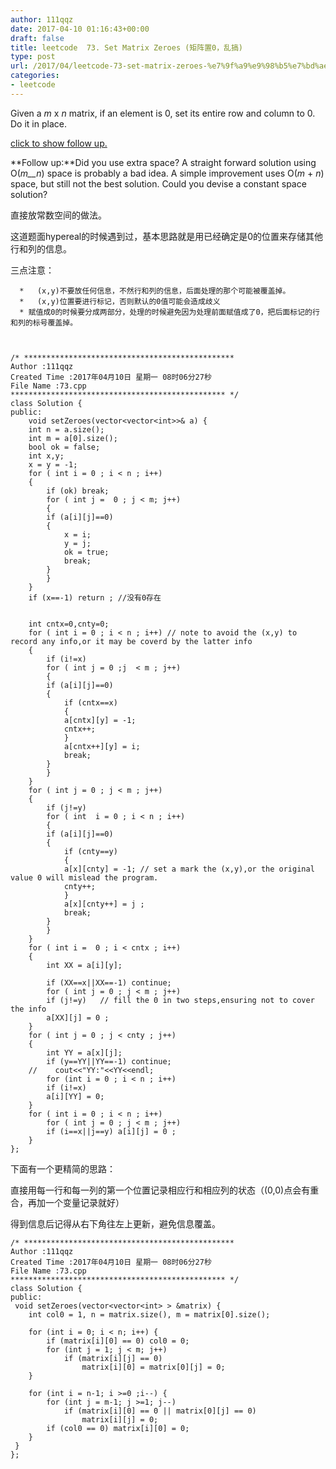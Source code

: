 ```yaml
---
author: 111qqz
date: 2017-04-10 01:16:43+00:00
draft: false
title: leetcode  73. Set Matrix Zeroes (矩阵置0，乱搞)
type: post
url: /2017/04/leetcode-73-set-matrix-zeroes-%e7%9f%a9%e9%98%b5%e7%bd%ae0%ef%bc%8c%e4%b9%b1%e6%90%9e/
categories:
- leetcode
---
```


Given a _m_ x _n_ matrix, if an element is 0, set its entire row and column to 0. Do it in place.


[click to show follow up.](https://leetcode.com/problems/set-matrix-zeroes/#)





**Follow up:**Did you use extra space?
A straight forward solution using O(_m__n_) space is probably a bad idea.
A simple improvement uses O(_m_ + _n_) space, but still not the best solution.
Could you devise a constant space solution?


直接放常数空间的做法。

这道题面hypereal的时候遇到过，基本思路就是用已经确定是0的位置来存储其他行和列的信息。

三点注意：



 	  *   (x,y)不要放任何信息，不然行和列的信息，后面处理的那个可能被覆盖掉。
 	  *   (x,y)位置要进行标记，否则默认的0值可能会造成歧义
 	  * 赋值成0的时候要分成两部分，处理的时候避免因为处理前面赋值成了0，把后面标记的行和列的标号覆盖掉。


    
    /* ***********************************************
    Author :111qqz
    Created Time :2017年04月10日 星期一 08时06分27秒
    File Name :73.cpp
    ************************************************ */
    class Solution {
    public:
        void setZeroes(vector<vector<int>>& a) {
    	int n = a.size();
    	int m = a[0].size();
    	bool ok = false;
    	int x,y;
    	x = y = -1;
    	for ( int i = 0 ; i < n ; i++)
    	{
    	    if (ok) break;
    	    for ( int j =  0 ; j < m; j++)
    	    {
    		if (a[i][j]==0)
    		{
    		    x = i;
    		    y = j;
    		    ok = true;
    		    break;
    		}
    	    }
    	}
    	if (x==-1) return ; //没有0存在
    
    
    	int cntx=0,cnty=0;
    	for ( int i = 0 ; i < n ; i++) // note to avoid the (x,y) to record any info,or it may be coverd by the latter info
    	{
    	    if (i!=x)
    	    for ( int j = 0 ;j  < m ; j++)
    	    {
    		if (a[i][j]==0)
    		{
    		    if (cntx==x)
    		    {
    			a[cntx][y] = -1;
    			cntx++;
    		    }
    		    a[cntx++][y] = i;
    		    break;
    		}
    	    }
    	}
    	for ( int j = 0 ; j < m ; j++)
    	{
    	    if (j!=y)
    	    for ( int  i = 0 ; i < n ; i++)
    	    {
    		if (a[i][j]==0)
    		{
    		    if (cnty==y)
    		    {
    			a[x][cnty] = -1; // set a mark the (x,y),or the original value 0 will mislead the program.
    			cnty++;
    		    }
    		    a[x][cnty++] = j ;
    		    break;
    		}
    	    }
    	}
    	for ( int i =  0 ; i < cntx ; i++)
    	{
    	    int XX = a[i][y];
    	    
    	    if (XX==x||XX==-1) continue;
    	    for ( int j = 0 ; j < m ; j++)
    		if (j!=y)   // fill the 0 in two steps,ensuring not to cover the info
    		a[XX][j] = 0 ;
    	}
    	for ( int j = 0 ; j < cnty ; j++)
    	{
    	    int YY = a[x][j];
    	    if (y==YY||YY==-1) continue;
    	//    cout<<"YY:"<<YY<<endl;
    	    for (int i = 0 ; i < n ; i++)
    		if (i!=x)
    		a[i][YY] = 0;
    	}
    	for ( int i = 0 ; i < n ; i++)
    	    for ( int j = 0 ; j < m ; j++)
    		if (i==x||j==y) a[i][j] = 0 ;
        }
    };
    






下面有一个更精简的思路：

直接用每一行和每一列的第一个位置记录相应行和相应列的状态（(0,0)点会有重合，再加一个变量记录就好）

得到信息后记得从右下角往左上更新，避免信息覆盖。

    
    /* ***********************************************
    Author :111qqz
    Created Time :2017年04月10日 星期一 08时06分27秒
    File Name :73.cpp
    ************************************************ */
    class Solution {
    public:
     void setZeroes(vector<vector<int> > &matrix) {
        int col0 = 1, n = matrix.size(), m = matrix[0].size();
    
        for (int i = 0; i < n; i++) {
            if (matrix[i][0] == 0) col0 = 0;
            for (int j = 1; j < m; j++)
                if (matrix[i][j] == 0)
                    matrix[i][0] = matrix[0][j] = 0;
        }
        
        for (int i = n-1; i >=0 ;i--) {
            for (int j = m-1; j >=1; j--)
                if (matrix[i][0] == 0 || matrix[0][j] == 0)
                    matrix[i][j] = 0;
            if (col0 == 0) matrix[i][0] = 0;
        }
     }
    };
    
    





